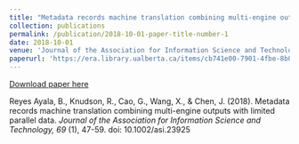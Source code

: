 ```yaml
---
title: "Metadata records machine translation combining multi-engine outputs with limited parallel data"
collection: publications
permalink: /publication/2018-10-01-paper-title-number-1
date: 2018-10-01
venue: 'Journal of the Association for Information Science and Technology'
paperurl: 'https://era.library.ualberta.ca/items/cb741e00-7901-4fbe-8b07-f13dbb2fe2f5'
---
```


[Download paper here](https://era.library.ualberta.ca/items/cb741e00-7901-4fbe-8b07-f13dbb2fe2f5)

Reyes Ayala, B., Knudson, R., Cao, G., Wang, X., & Chen, J. (2018). Metadata records machine
translation combining multi-engine outputs with limited parallel data. _Journal of the Association for
Information Science and Technology, 69_ (1), 47-59. doi: 10.1002/asi.23925


